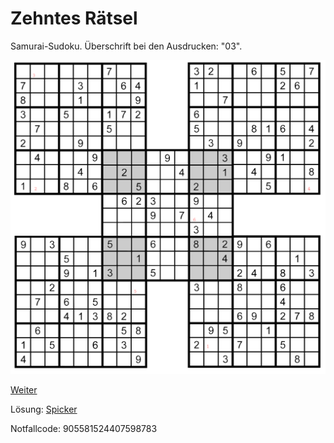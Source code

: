 Zehntes Rätsel
==============

Samurai-Sudoku.
Überschrift bei den Ausdrucken: "03".

![1](raetsel-10.png)

<!--
 1=1
 2=3
 3=9
 4=9
 5=5
 6=6

 139956
-->

<a href="/index.html#11-.md">Weiter</a>

Lösung: <a href="/index.html#/loesungen/03.md">Spicker</a>

Notfallcode: 905581524407598783
